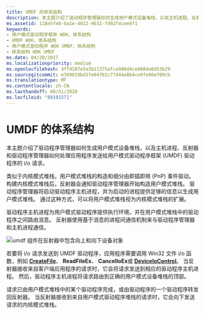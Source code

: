 ```yaml
---
title: UMDF 的体系结构
description: 本主题介绍了驱动程序管理器如何生成用户模式设备堆栈，以及主机进程、反射器和驱动程序管理器如何处理应用程序发送给用户模式驱动程序框架 (UMDF) 驱动程序的 i/o 请求。
ms.assetid: 118e5fe8-ba1e-4012-9632-fd92f4cee6f1
keywords:
- 用户模式驱动程序框架 WDK，体系结构
- UMDF WDK，体系结构
- 用户模式驱动程序 WDK UMDF、体系结构
- 体系结构 WDK UMDF
ms.date: 04/20/2017
ms.localizationpriority: medium
ms.openlocfilehash: 4ffd187e5a3b11375afca986d4ce608da6d53b29
ms.sourcegitcommit: e769619bd37e04762c77444e8b4ce9fe86ef09cb
ms.translationtype: MT
ms.contentlocale: zh-CN
ms.lasthandoff: 08/31/2020
ms.locfileid: "89191571"
---
```

# <a name="architecture-of-umdf"></a>UMDF 的体系结构


本主题介绍了驱动程序管理器如何生成用户模式设备堆栈，以及主机进程、反射器和驱动程序管理器如何处理应用程序发送给用户模式驱动程序框架 (UMDF) 驱动程序的 i/o 请求。

类似于内核模式堆栈，用户模式堆栈的构造和细分由即插即用 (PnP) 事件驱动。 构建内核模式堆栈后，反射器会通知驱动程序管理器开始构造用户模式堆栈。 驱动程序管理器将启动驱动程序主机进程，并为启动的进程提供足够的信息以生成用户模式堆栈。 通过这种方式，可以将用户模式堆栈视为内核模式堆栈的扩展。

驱动程序主机进程为用户模式驱动程序提供执行环境，并在用户模式堆栈中的驱动程序之间路由消息。 反射器使用基于消息的进程间通信机制来与驱动程序管理器和主机进程通信。

![umdf 组件在反射器中包含向上和向下设备对象](images/umdfarch4.gif)

若要将 i/o 请求发送到 UMDF 驱动程序，应用程序需要调用 Win32 文件 i/o 函数，例如 [**CreateFile**](/windows/desktop/api/fileapi/nf-fileapi-createfilea)、 **ReadFileEx**、 **CancelIoEx**或 [**DeviceIoControl**](/windows/desktop/api/ioapiset/nf-ioapiset-deviceiocontrol)。 当反射器接收来自客户端应用程序的请求时，它会将请求发送到相应的驱动程序主机进程。 然后，驱动程序主机进程将请求路由到正确的用户模式设备堆栈的顶部。

请求已由用户模式堆栈中的某个驱动程序完成，或由驱动程序的一个驱动程序转发回反射器。 当反射器接收到来自用户模式驱动程序堆栈的请求时，它会向下发送请求的内核模式堆栈。

 

